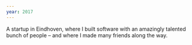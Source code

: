 ```yaml
---
year: 2017
---
```


A startup in Eindhoven, where I built software with an amazingly talented bunch of people – and where I made many friends along the way.
